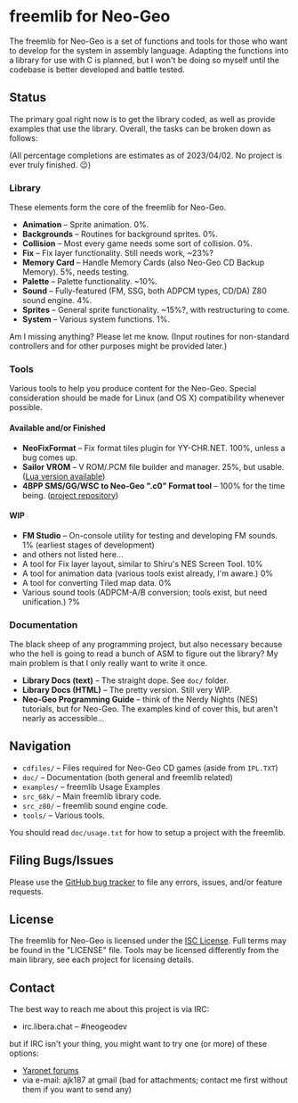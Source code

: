 freemlib for Neo-Geo
====================
The freemlib for Neo-Geo is a set of functions and tools for those who want to
develop for the system in assembly language. Adapting the functions into a library
for use with C is planned, but I won't be doing so myself until the codebase is
better developed and battle tested.

Status
------
The primary goal right now is to get the library coded, as well as provide
examples that use the library. Overall, the tasks can be broken down as follows:

(All percentage completions are estimates as of 2023/04/02. No project is ever truly finished. :wink:)

### Library ###
These elements form the core of the freemlib for Neo-Geo.

* **Animation** &ndash; Sprite animation. 0%.
* **Backgrounds** &ndash; Routines for background sprites. 0%.
* **Collision** &ndash; Most every game needs some sort of collision. 0%.
* **Fix** &ndash; Fix layer functionality. Still needs work, ~23%?
* **Memory Card** &ndash; Handle Memory Cards (also Neo-Geo CD Backup Memory). 5%, needs testing.
* **Palette** &ndash; Palette functionality. ~10%.
* **Sound** &ndash; Fully-featured (FM, SSG, both ADPCM types, CD/DA) Z80 sound engine. 4%.
* **Sprites** &ndash; General sprite functionality. ~15%?, with restructuring to come.
* **System** &ndash; Various system functions. 1%.

Am I missing anything? Please let me know. (Input routines for non-standard controllers
and for other purposes might be provided later.)

### Tools ###
Various tools to help you produce content for the Neo-Geo. Special consideration
should be made for Linux (and OS X) compatibility whenever possible.

#### Available and/or Finished ####
* **NeoFixFormat** &ndash; Fix format tiles plugin for YY-CHR.NET. 100%, unless a bug comes up.
* **Sailor VROM** &ndash; V ROM/.PCM file builder and manager. 25%, but usable. ([Lua version available](https://github.com/freem/freemlib-neogeo/tree/master/tools/sailorvrom/lua))
* **4BPP SMS/GG/WSC to Neo-Geo ".c0" Format tool** &ndash; 100% for the time being. ([project repository](https://github.com/freem/NeoSpriteConv))

#### WIP ###
* **FM Studio** &ndash; On-console utility for testing and developing FM sounds. 1% (earliest stages of development)
* and others not listed here...
 * A tool for Fix layer layout, similar to Shiru's NES Screen Tool. 10%
 * A tool for animation data (various tools exist already, I'm aware.) 0%
 * A tool for converting Tiled map data. 0%
 * Various sound tools (ADPCM-A/B conversion; tools exist, but need unification.) ?%

### Documentation ###
The black sheep of any programming project, but also necessary because who the hell
is going to read a bunch of ASM to figure out the library? My main problem is that
I only really want to write it once.

* **Library Docs (text)** &ndash; The straight dope. See `doc/` folder.
* **Library Docs (HTML)** &ndash; The pretty version. Still very WIP.
* **Neo-Geo Programming Guide** &ndash; think of the Nerdy Nights (NES) tutorials,
but for Neo-Geo. The examples kind of cover this, but aren't nearly as accessible...

Navigation
----------
* `cdfiles/` &ndash; Files required for Neo-Geo CD games (aside from `IPL.TXT`)
* `doc/` &ndash; Documentation (both general and freemlib related)
* `examples/` &ndash; freemlib Usage Examples
* `src_68k/` &ndash; Main freemlib library code.
* `src_z80/` &ndash; freemlib sound engine code.
* `tools/` &ndash; Various tools.

You should read `doc/usage.txt` for how to setup a project with the freemlib.

Filing Bugs/Issues
------------------
Please use the [GitHub bug tracker](https://github.com/freem/freemlib-neogeo/issues)
to file any errors, issues, and/or feature requests.

License
-------
The freemlib for Neo-Geo is licensed under the [ISC License](http://opensource.org/licenses/ISC).
Full terms may be found in the "LICENSE" file.
Tools may be licensed differently from the main library, see each project for licensing details.

Contact
-------
The best way to reach me about this project is via IRC:
* irc.libera.chat &ndash; #neogeodev

but if IRC isn't your thing, you might want to try one (or more) of these options:
* [Yaronet forums](https://www.yaronet.com/sections/417-programmation-homebrew-sur-neo-geo)
* via e-mail: ajk187 at gmail (bad for attachments; contact me first without them
if you want to send any)
